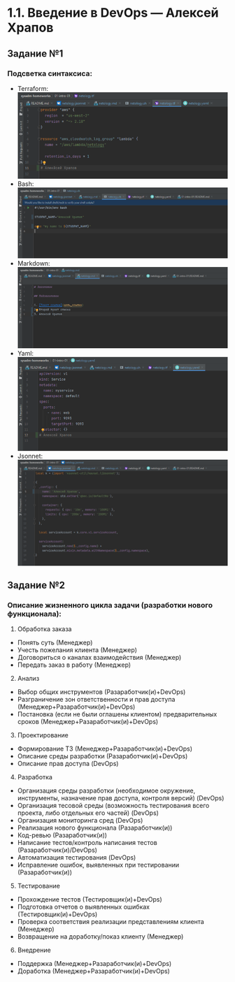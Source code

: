 # 1.1. Введение в DevOps — Алексей Храпов
## Задание №1
### Подсветка синтаксиса:
  - Terraform: ![Терраформ](img/terraform.png)
  - Bash: ![bahs](img/bash.png)
  - Markdown: ![markdown](img/markdown.png)
  - Yaml: ![Yaml](img/yaml.png)
  - Jsonnet: ![Jsonnet](img/jsonnet.png)

## Задание №2
### Описание жизненного цикла задачи (разработки нового функционала):
1.	Обработка заказа
- 	Понять суть (Менеджер)
- 	Учесть пожелания клиента (Менеджер)
- 	Договориться о каналах взаимодействия (Менеджер)
- 	Передать заказ в работу (Менеджер)
2.	Анализ
- 	Выбор общих инструментов (Разаработчик(и)+DevOps)
- 	Разграничение зон ответственности и прав доступа (Менеджер+Разаработчик(и)+DevOps)
- 	Постановка (если не были оглашены клиентом) предварительных сроков (Менеджер+Разаработчик(и)+DevOps)
3.	Проектирование
- 	Формирование ТЗ (Менеджер+Разаработчик(и)+DevOps)
- 	Описание среды разработки (Разаработчик(и)+DevOps)
- 	Описание прав доступа (DevOps)
4.	Разработка
- 	Организация среды разработки (необходимое окружение, инструменты, назначение прав доступа, контроля версий) (DevOps)
- 	Организация тесовой среды (возможность тестирования всего проекта, либо отдельных его частей) (DevOps)
- 	Организация мониторинга сред (DevOps)
- 	Реализация нового функционала (Разаработчик(и))
- 	Код-ревью (Разаработчик(и))
- 	Написание тестов/контроль написания тестов (Разаработчик(и)/DevOps)
- 	Автоматизация тестирования (DevOps)
- 	Исправление ошибок, выявленных при тестировании (Разаработчик(и))
5. Тестирование
- 	Прохождение тестов (Тестировщик(и)+DevOps)
- 	Подготовка отчетов о выявленных ошибках (Тестировщик(и)+DevOps)
- 	Проверка соответствия реализации представлениям клиента (Менеджер)
- 	Возвращение на доработку/показ клиенту (Менеджер)
6.	Внедрение
- 	Поддержка (Менеджер+Разаработчик(и)+DevOps)
- 	Доработка (Менеджер+Разаработчик(и)+DevOps)